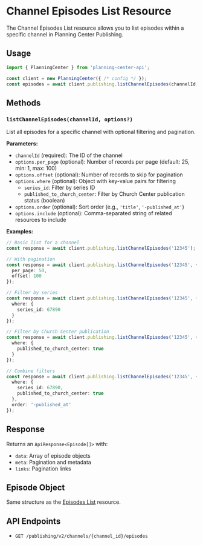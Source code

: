 # Channel Episodes List Resource

The Channel Episodes List resource allows you to list episodes within a specific channel in Planning Center Publishing.

## Usage

```typescript
import { PlanningCenter } from 'planning-center-api';

const client = new PlanningCenter({ /* config */ });
const episodes = await client.publishing.listChannelEpisodes(channelId, options);
```

## Methods

### `listChannelEpisodes(channelId, options?)`

List all episodes for a specific channel with optional filtering and pagination.

**Parameters:**
- `channelId` (required): The ID of the channel
- `options.per_page` (optional): Number of records per page (default: 25, min: 1, max: 100)
- `options.offset` (optional): Number of records to skip for pagination
- `options.where` (optional): Object with key-value pairs for filtering
  - `series_id`: Filter by series ID
  - `published_to_church_center`: Filter by Church Center publication status (boolean)
- `options.order` (optional): Sort order (e.g., `'title'`, `'-published_at'`)
- `options.include` (optional): Comma-separated string of related resources to include

**Examples:**

```typescript
// Basic list for a channel
const response = await client.publishing.listChannelEpisodes('12345');

// With pagination
const response = await client.publishing.listChannelEpisodes('12345', {
  per_page: 50,
  offset: 100
});

// Filter by series
const response = await client.publishing.listChannelEpisodes('12345', {
  where: {
    series_id: 67890
  }
});

// Filter by Church Center publication
const response = await client.publishing.listChannelEpisodes('12345', {
  where: {
    published_to_church_center: true
  }
});

// Combine filters
const response = await client.publishing.listChannelEpisodes('12345', {
  where: {
    series_id: 67890,
    published_to_church_center: true
  },
  order: '-published_at'
});
```

## Response

Returns an `ApiResponse<Episode[]>` with:
- `data`: Array of episode objects
- `meta`: Pagination and metadata
- `links`: Pagination links

## Episode Object

Same structure as the [Episodes List](./episodes-list.md#episode-object) resource.

## API Endpoints

- `GET /publishing/v2/channels/{channel_id}/episodes`
